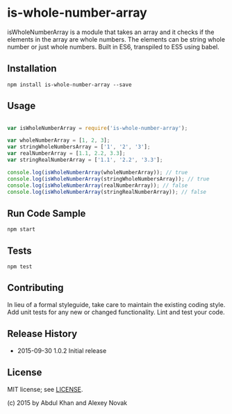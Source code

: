# is-whole-number-array

isWholeNumberArray is a module that takes an array and it checks if the elements in the array are whole numbers. The elements can be string whole number or just whole numbers. Built in ES6, transpiled to ES5 using babel.

## Installation

`npm install is-whole-number-array --save`

## Usage

```javascript

var isWholeNumberArray = require('is-whole-number-array');

var wholeNumberArray = [1, 2, 3];
var stringWholeNumbersArray = ['1', '2', '3'];
var realNumberArray = [1.1, 2.2, 3.3];
var stringRealNumberArray = ['1.1', '2.2', '3.3'];

console.log(isWholeNumberArray(wholeNumberArray)); // true
console.log(isWholeNumberArray(stringWholeNumbersArray)); // true
console.log(isWholeNumberArray(realNumberArray)); // false
console.log(isWholeNumberArray(stringRealNumberArray)); // false

 ```

## Run Code Sample

`npm start`

## Tests

`npm test`

## Contributing

In lieu of a formal styleguide, take care to maintain the existing coding style.
Add unit tests for any new or changed functionality. Lint and test your code.

## Release History

* 2015-09-30    1.0.2 Initial release

## License

MIT license; see [LICENSE](./LICENSE).

(c) 2015 by Abdul Khan and Alexey Novak

